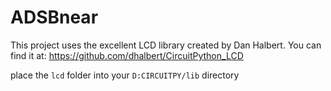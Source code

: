 # ADSBnear
This project uses the excellent LCD library created by Dan Halbert. You can find it at:
https://github.com/dhalbert/CircuitPython_LCD

place the ```lcd``` folder into your ```D:CIRCUITPY/lib``` directory
